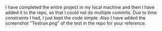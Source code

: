 I have completed the entire project in my local machine and then I have added it to the repo, so that I could not do multiple commits. Due to time constraints I had, I just kept the code simple. Also I have added the screenshot "Testrun.png" of the test in the repo for your reference.

